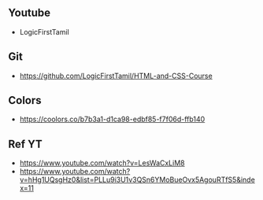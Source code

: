 

## Youtube

- LogicFirstTamil


## Git

- https://github.com/LogicFirstTamil/HTML-and-CSS-Course


## Colors

- https://coolors.co/b7b3a1-d1ca98-edbf85-f7f06d-ffb140


## Ref YT

- https://www.youtube.com/watch?v=LesWaCxLiM8
- https://www.youtube.com/watch?v=hHg1UQsgHz0&list=PLLu9i3U1v3QSn6YMoBueOvx5AgouRTfS5&index=11

